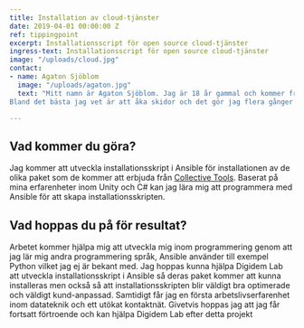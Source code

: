 ```yaml
---
title: Installation av cloud-tjänster
date: 2019-04-01 00:00:00 Z
ref: tippingpoint
excerpt: Installationsscript för open source cloud-tjänster
ingress-text: Installationsscript för open source cloud-tjänster
image: "/uploads/cloud.jpg"
contact:
- name: Agaton Sjöblom
  image: "/uploads/agaton.jpg"
  text: "Mitt namn är Agaton Sjöblom. Jag är 18 år gammal och kommer från Göteborg och går andra året på Teknikprogrammet. Mina styrkor är att jag är bra på att följa instruktioner och oavsett vilken arbetsuppgift jag får så gör jag mitt bästa att slutföra den så noggrant och bra som jag kan.
Bland det bästa jag vet är att åka skidor och det gör jag flera gånger om året. Jag gillar också teknik och jag anser mig vara väldigt bra på datorer. I skolan programmerar jag i en spelmotor, i kursen programmering och spelformgivning och sedan så har jag kursen CAD. Under senare tid har jag fått ett intresse för språk, så jag gillar att kolla upp ord inom svenska språket eller lära mig lite om något annat språk som latin. Det passar bra med mitt intresse av historia."

---
```


## Vad kommer du göra?
Jag kommer att utveckla installationsskript i Ansible för installationen av de olika paket som de kommer att erbjuda från [Collective Tools](https://collective.tools).
Baserat på mina erfarenheter inom Unity och C# kan jag lära mig att programmera med Ansible för att skapa installationsskripten.

## Vad hoppas du på för resultat?
Arbetet kommer hjälpa mig att utveckla mig inom programmering genom att jag lär mig andra programmering språk, Ansible använder till exempel Python vilket jag ej är bekant med.
Jag hoppas kunna hjälpa Digidem Lab att utveckla installationsskript i Ansible så deras paket kommer att kunna installeras men också så att installationsskripten blir väldigt bra optimerade och väldigt kund-anpassad.
Samtidigt får jag en första arbetslivserfarenhet inom datateknik och ett utökat kontaktnät.
Givetvis hoppas jag att jag får fortsatt förtroende och kan hjälpa Digidem Lab efter detta projekt
